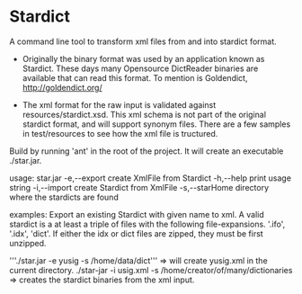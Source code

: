 Stardict
========

A command line tool to transform xml files from and into stardict format. 

* Originally the binary format was used by an application known as Stardict.
  These days many Opensource DictReader binaries are available that can read this format.
  To mention is Goldendict, http://goldendict.org/

* The xml format for the raw input is validated against resources/stardict.xsd. 
  This xml schema is not part of the original stardict format, and will support synonym files. 
  There are a few samples in test/resources to see how the xml file is tructured.


Build by running 'ant' in the root of the project.
It will create an executable ./star.jar.

usage: star.jar
 -e,--export <arg>     create XmlFile from Stardict
 -h,--help             print usage string
 -i,--import <arg>     create Stardict from XmlFile
 -s,--starHome <arg>   directory where the stardicts are found

examples:
Export an existing Stardict with given name to xml. A valid stardict is a at least a triple of files with the following file-expansions. '.ifo', '.idx', 'dict'. If either the idx or dict files are zipped, they must be first unzipped.

'''./star.jar -e yusig -s /home/data/dict''' => will create yusig.xml in the current directory.
./star-jar -i usig.xml -s /home/creator/of/many/dictionaries => creates the stardict binaries from the xml input.

